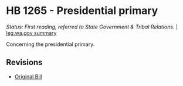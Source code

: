 # HB 1265 - Presidential primary
*Status: First reading, referred to State Government & Tribal Relations.* | [leg.wa.gov summary](https://app.leg.wa.gov/billsummary?BillNumber=1265&Year=2021)

Concerning the presidential primary.

## Revisions
* [Original Bill](1/)